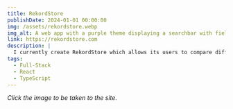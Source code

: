 ```yaml
---
title: RekordStore
publishDate: 2024-01-01 00:00:00
img: /assets/rekordstore.webp
img_alt: A web app with a purple theme displaying a searchbar with fields for Arist and Song and a table with suggestions.
link: https://rekordstore.com
description: |
  I currently create RekordStore which allows its users to compare different music vendors to get the best deal for their digital rekord shopping. While it's not terribly useful in today's streaming age, certain niche groups like DJs still need (and want) to own their music.
tags:
  - Full-Stack
  - React
  - TypeScript
---
```


_Click the image to be taken to the site._
